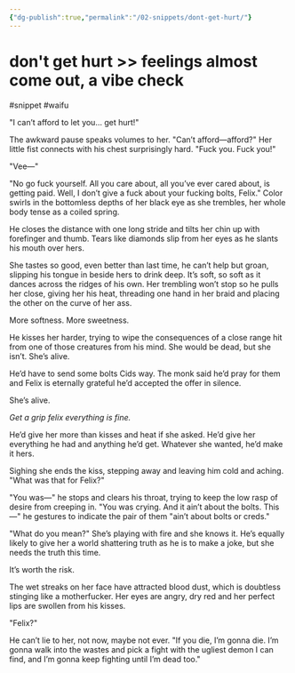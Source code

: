 ```yaml
---
{"dg-publish":true,"permalink":"/02-snippets/dont-get-hurt/"}
---
```


# don't get hurt >> feelings almost come out, a vibe check
#snippet #waifu 

"I can’t afford to let you… get hurt!" 

The awkward pause speaks volumes to her. "Can’t afford—afford?" Her little fist connects with his chest surprisingly hard. "Fuck you. Fuck you!"

"Vee—"

"No go fuck yourself. All you care about, all you’ve ever cared about, is getting paid. Well, I don’t give a fuck about your fucking bolts, Felix." Color swirls in the bottomless depths of her black eye as she trembles, her whole body tense as a coiled spring.

He closes the distance with one long stride and tilts her chin up with forefinger and thumb. Tears like diamonds slip from her eyes as he slants his mouth over hers.

She tastes so good, even better than last time, he can’t help but groan, slipping his tongue in beside hers to drink deep. It’s soft, so soft as it dances across the ridges of his own. Her trembling won’t stop so he pulls her close, giving her his heat, threading one hand in her braid and placing the other on the curve of her ass. 

More softness. More sweetness.

He kisses her harder, trying to wipe the consequences of a close range hit from one of those creatures from his mind. She would be dead, but she isn’t. She’s alive.

He’d have to send some bolts Cids way. The monk said he’d pray for them and Felix is eternally grateful he’d accepted the offer in silence.

She’s alive.

*Get a grip felix everything is fine.*

He’d give her more than kisses and heat if she asked. He’d give her everything he had and anything he’d get. Whatever she wanted, he’d make it hers.

Sighing she ends the kiss, stepping away and leaving him cold and aching. "What was that for Felix?"

"You was—" he stops and clears his throat, trying to keep the low rasp of desire from creeping in. "You was crying. And it ain’t about the bolts. This—" he gestures to indicate the pair of them "ain’t about bolts or creds."

"What do you mean?" She’s playing with fire and she knows it. He’s equally likely to give her a world shattering truth as he is to make a joke, but she needs the truth this time. 

It’s worth the risk.

The wet streaks on her face have attracted blood dust, which is doubtless stinging like a motherfucker. Her eyes are angry, dry red and her perfect lips are swollen from his kisses.

"Felix?"

He can’t lie to her, not now, maybe not ever. "If you die, I’m gonna die. I’m gonna walk into the wastes and pick a fight with the ugliest demon I can find, and I’m gonna keep fighting until I’m dead too."